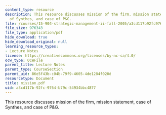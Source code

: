 ```yaml
---
content_type: resource
description: This resource discusses mission of the firm, mission statement, case
  of Synthes, and case of P&G.
file: /courses/15-904-strategic-management-ii-fall-2005/a3cd117b92fc9764b79c54934bbc4877_mission.pdf
file_size: 976343
file_type: application/pdf
hide_download: true
hide_download_original: null
learning_resource_types:
- Lecture Notes
license: https://creativecommons.org/licenses/by-nc-sa/4.0/
ocw_type: OCWFile
parent_title: Lecture Notes
parent_type: CourseSection
parent_uid: 86e5f43b-c04b-79f9-4605-4de1284f020d
resourcetype: Document
title: mission.pdf
uid: a3cd117b-92fc-9764-b79c-54934bbc4877
---
```

This resource discusses mission of the firm, mission statement, case of Synthes, and case of P&G.